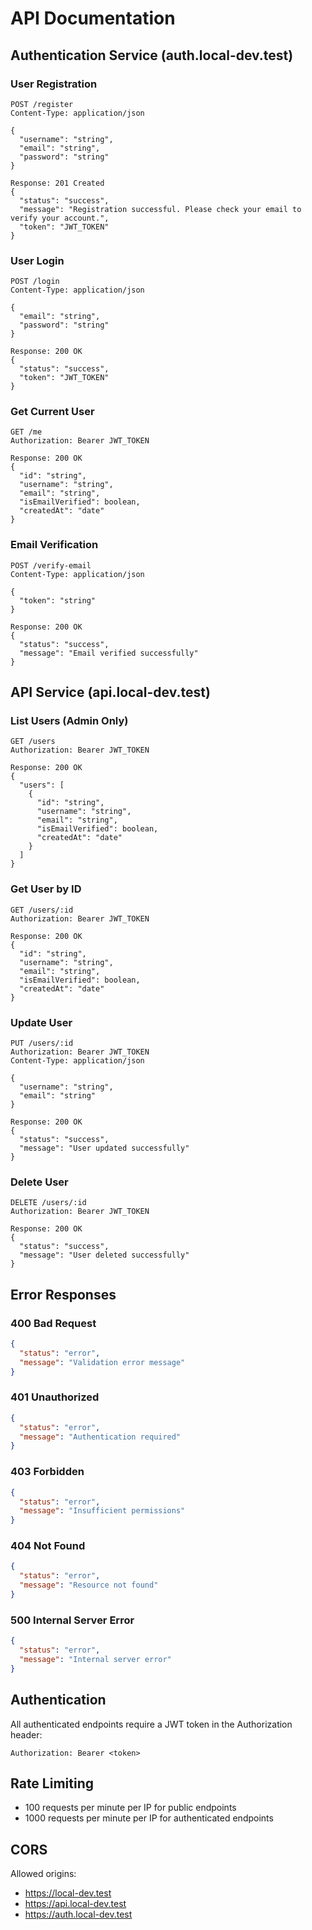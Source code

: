 # API Documentation

## Authentication Service (auth.local-dev.test)

### User Registration
```http
POST /register
Content-Type: application/json

{
  "username": "string",
  "email": "string",
  "password": "string"
}

Response: 201 Created
{
  "status": "success",
  "message": "Registration successful. Please check your email to verify your account.",
  "token": "JWT_TOKEN"
}
```

### User Login
```http
POST /login
Content-Type: application/json

{
  "email": "string",
  "password": "string"
}

Response: 200 OK
{
  "status": "success",
  "token": "JWT_TOKEN"
}
```

### Get Current User
```http
GET /me
Authorization: Bearer JWT_TOKEN

Response: 200 OK
{
  "id": "string",
  "username": "string",
  "email": "string",
  "isEmailVerified": boolean,
  "createdAt": "date"
}
```

### Email Verification
```http
POST /verify-email
Content-Type: application/json

{
  "token": "string"
}

Response: 200 OK
{
  "status": "success",
  "message": "Email verified successfully"
}
```

## API Service (api.local-dev.test)

### List Users (Admin Only)
```http
GET /users
Authorization: Bearer JWT_TOKEN

Response: 200 OK
{
  "users": [
    {
      "id": "string",
      "username": "string",
      "email": "string",
      "isEmailVerified": boolean,
      "createdAt": "date"
    }
  ]
}
```

### Get User by ID
```http
GET /users/:id
Authorization: Bearer JWT_TOKEN

Response: 200 OK
{
  "id": "string",
  "username": "string",
  "email": "string",
  "isEmailVerified": boolean,
  "createdAt": "date"
}
```

### Update User
```http
PUT /users/:id
Authorization: Bearer JWT_TOKEN
Content-Type: application/json

{
  "username": "string",
  "email": "string"
}

Response: 200 OK
{
  "status": "success",
  "message": "User updated successfully"
}
```

### Delete User
```http
DELETE /users/:id
Authorization: Bearer JWT_TOKEN

Response: 200 OK
{
  "status": "success",
  "message": "User deleted successfully"
}
```

## Error Responses

### 400 Bad Request
```json
{
  "status": "error",
  "message": "Validation error message"
}
```

### 401 Unauthorized
```json
{
  "status": "error",
  "message": "Authentication required"
}
```

### 403 Forbidden
```json
{
  "status": "error",
  "message": "Insufficient permissions"
}
```

### 404 Not Found
```json
{
  "status": "error",
  "message": "Resource not found"
}
```

### 500 Internal Server Error
```json
{
  "status": "error",
  "message": "Internal server error"
}
```

## Authentication

All authenticated endpoints require a JWT token in the Authorization header:
```http
Authorization: Bearer <token>
```

## Rate Limiting

- 100 requests per minute per IP for public endpoints
- 1000 requests per minute per IP for authenticated endpoints

## CORS

Allowed origins:
- https://local-dev.test
- https://api.local-dev.test
- https://auth.local-dev.test
